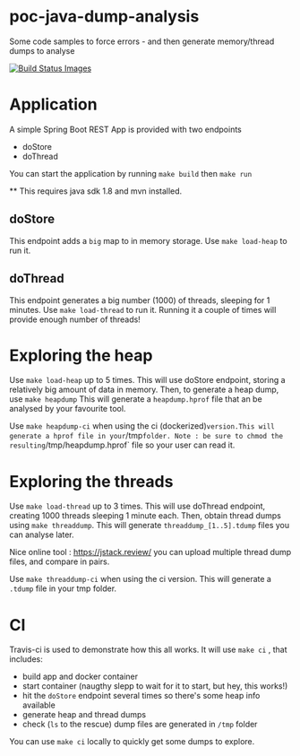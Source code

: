 # poc-java-dump-analysis

Some code samples to force errors - and then generate memory/thread dumps to analyse

<a href="https://travis-ci.org/davidfrigola/poc-java-dump-analysis/" target="_blank">
<img src="https://api.travis-ci.com/davidfrigola/poc-java-dump-analysis.svg" data-bindattr-28="28" title="Build Status Images">
</a>

# Application

A simple Spring Boot REST App is provided with two endpoints
* doStore
* doThread

You can start the application by running `make build` then `make run`

** This requires java sdk 1.8 and mvn installed.

## doStore

This endpoint adds a `big` map to in memory storage. Use `make load-heap` to run it.


## doThread

This endpoint generates a big number (1000) of threads, sleeping for 1 minutes. Use `make load-thread` to run it.
Running it a couple of times will provide enough number of threads!

# Exploring the heap

Use `make load-heap` up to 5 times. This will use doStore endpoint, storing a relatively big amount of data in memory. Then, to generate a heap dump, use `make heapdump`
This will generate a `heapdump.hprof` file that an be analysed by your favourite tool.

Use `make heapdump-ci` when using the ci (dockerized)` version.This will generate a hprof file in your `/tmp` folder.
Note : be sure to chmod the resulting `/tmp/heapdump.hprof` file so your user can read it.


# Exploring the threads

Use `make load-thread` up to 3 times. This will use doThread endpoint, creating 1000 threads sleeping 1 minute each.
Then, obtain thread dumps using `make threaddump`.
This will generate `threaddump_[1..5].tdump` files you can analyse later.

Nice online tool : https://jstack.review/ you can upload multiple thread dump files, and compare in pairs.

Use `make threaddump-ci` when using the ci version. This will generate a `.tdump` file in your tmp folder.

# CI

Travis-ci is used to demonstrate how this all works.
It will use `make ci` , that includes:

* build app and docker container
* start container (naugthy slepp to wait for it to start, but hey, this works!)
* hit the `doStore` endpoint several times so there's some heap info available
* generate heap and thread dumps
* check (`ls` to the rescue) dump files are generated in `/tmp` folder

You can use `make ci` locally to quickly get some dumps to explore.


